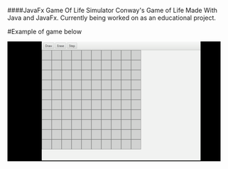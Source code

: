 ####JavaFx Game Of Life Simulator
Conway's Game of Life Made With Java and JavaFx.
Currently being worked on as an educational project.


#Example of game below



![alt tag](https://github.com/KiwiCode-s/JavaFxGameOfLifeSim/blob/master/ExampleImages/GifExample.gif)

